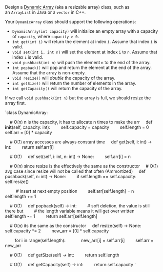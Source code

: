 Design a [Dynamic Array](https://neetcode.io/courses/dsa-for-beginners/3) (aka a resizable array) class, such as an `ArrayList` in Java or a `vector` in C++.

Your `DynamicArray` class should support the following operations:

- `DynamicArray(int capacity)` will initialize an empty array with a capacity of `capacity`, where `capacity > 0`.
- `int get(int i)` will return the element at index `i`. Assume that index `i` is valid.
- `void set(int i, int n)` will set the element at index `i` to `n`. Assume that index `i` is valid.
- `void pushback(int n)` will push the element `n` to the end of the array.
- `int popback()` will pop and return the element at the end of the array. Assume that the array is non-empty.
- `void resize()` will _double_ the capacity of the array.
- `int getSize()` will return the number of elements in the array.
- `int getCapacity()` will return the capacity of the array.

If we call `void pushback(int n)` but the array is full, we should resize the array first.

`class DynamicArray:

    # O(n) n is the capacity, it has to allocate n times to make the arr
    def __init__(self, capacity: int):
        self.capacity = capacity
        self.length = 0
        self.arr = [0] * capacity

    # O(1) array accesses are always constant time
    def get(self, i: int) -> int:
        return self.arr[i]

    # O(1)
    def set(self, i: int, n: int) -> None:
        self.arr[i] = n

    # O(n) since resize is the effectively the same as the constructor
    # O(1) avg case since resize will not be called that often (Ammortized)
    def pushback(self, n: int) -> None:
        if self.length == self.capacity:
            self.resize()

         # insert at next empty position
        self.arr[self.length] = n
        self.length += 1

    # O(1)
    def popback(self) -> int:
        # soft deletion, the value is still there but
        # the length variable means it will get over written
        self.length -= 1
        return self.arr[self.length]

    # O(n) its the same as the constructor
    def resize(self) -> None:
        self.capacity *= 2
        new_arr = [0] * self.capacity

        for i in range(self.length):
            new_arr[i] = self.arr[i]
        self.arr = new_arr

    # O(1)
    def getSize(self) -> int:
        return self.length

    # O(1)
    def getCapacity(self) -> int:
        return self.capacity
`

